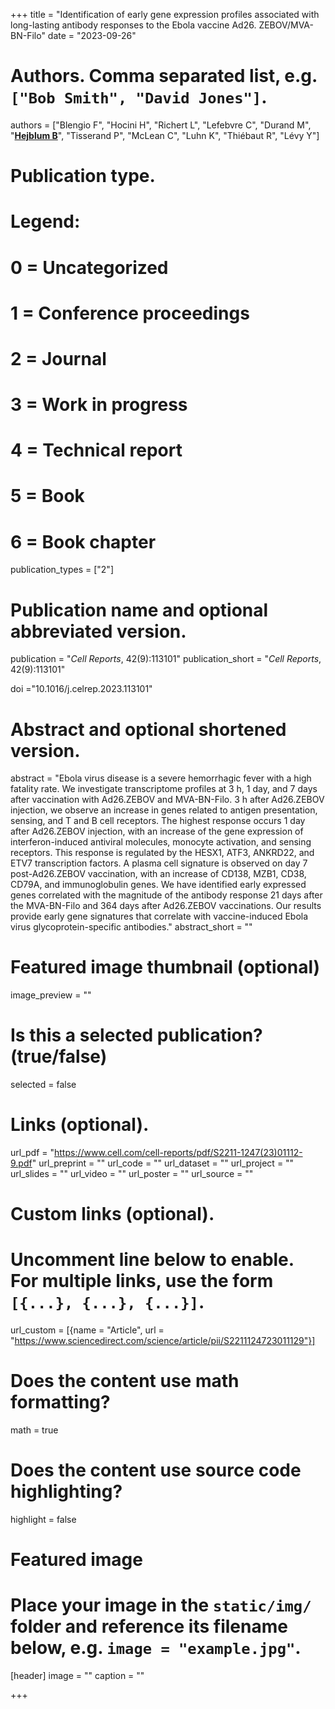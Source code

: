 +++
title = "Identification of early gene expression profiles associated with long-lasting antibody responses to the Ebola vaccine Ad26. ZEBOV/MVA-BN-Filo"
date = "2023-09-26"

# Authors. Comma separated list, e.g. `["Bob Smith", "David Jones"]`.
authors = ["Blengio F", "Hocini H", "Richert L", "Lefebvre C", "Durand M", "<u>**Hejblum B**</u>", "Tisserand P", "McLean C", "Luhn K", "Thiébaut R", "Lévy Y"]

# Publication type.
# Legend:
# 0 = Uncategorized
# 1 = Conference proceedings
# 2 = Journal
# 3 = Work in progress
# 4 = Technical report
# 5 = Book
# 6 = Book chapter
publication_types = ["2"]

# Publication name and optional abbreviated version.
publication = "*Cell Reports*, 42(9):113101"
publication_short = "*Cell Reports*, 42(9):113101"

doi ="10.1016/j.celrep.2023.113101"

# Abstract and optional shortened version.
abstract = "Ebola virus disease is a severe hemorrhagic fever with a high fatality rate. We investigate transcriptome profiles at 3 h, 1 day, and 7 days after vaccination with Ad26.ZEBOV and MVA-BN-Filo. 3 h after Ad26.ZEBOV injection, we observe an increase in genes related to antigen presentation, sensing, and T and B cell receptors. The highest response occurs 1 day after Ad26.ZEBOV injection, with an increase of the gene expression of interferon-induced antiviral molecules, monocyte activation, and sensing receptors. This response is regulated by the HESX1, ATF3, ANKRD22, and ETV7 transcription factors. A plasma cell signature is observed on day 7 post-Ad26.ZEBOV vaccination, with an increase of CD138, MZB1, CD38, CD79A, and immunoglobulin genes. We have identified early expressed genes correlated with the magnitude of the antibody response 21 days after the MVA-BN-Filo and 364 days after Ad26.ZEBOV vaccinations. Our results provide early gene signatures that correlate with vaccine-induced Ebola virus glycoprotein-specific antibodies."
abstract_short = ""

# Featured image thumbnail (optional)
image_preview = ""

# Is this a selected publication? (true/false)
selected = false

# Links (optional).
url_pdf = "https://www.cell.com/cell-reports/pdf/S2211-1247(23)01112-9.pdf"
url_preprint = ""
url_code = ""
url_dataset = ""
url_project = ""
url_slides = ""
url_video = ""
url_poster = ""
url_source = ""

# Custom links (optional).
#   Uncomment line below to enable. For multiple links, use the form `[{...}, {...}, {...}]`.
url_custom = [{name = "Article", url = "https://www.sciencedirect.com/science/article/pii/S2211124723011129"}]

# Does the content use math formatting?
math = true

# Does the content use source code highlighting?
highlight = false

# Featured image
# Place your image in the `static/img/` folder and reference its filename below, e.g. `image = "example.jpg"`.
[header]
image = ""
caption = ""

+++
